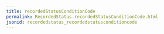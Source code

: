 ```yaml
---
title: recordedStatusConditionCode
permalink: RecordedStatus.recordedStatusConditionCode.html
jsonid: recordedstatus_recordedstatusconditioncode
---
```

